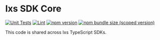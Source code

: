 # Ixs SDK Core

[![Unit Tests](https://github.com/IX-Swap/ixs-sdk-core/workflows/Unit%20Tests/badge.svg)](https://github.com/IX-Swap/ixs-sdk-core/actions?query=workflow%3A%22Unit+Tests%22)
[![Lint](https://github.com/IX-Swap/ixs-sdk-core/workflows/Lint/badge.svg)](https://github.com/IX-Swap/ixs-sdk-core/actions?query=workflow%3ALint)
[![npm version](https://img.shields.io/npm/v/@ixswap1/sdk-core/latest.svg)](https://www.npmjs.com/package/@ixswap1/sdk-core/v/latest)
[![npm bundle size (scoped version)](https://img.shields.io/bundlephobia/minzip/@ixswap1/sdk-core/latest.svg)](https://bundlephobia.com/result?p=@ixswap1/sdk-core@latest)

This code is shared across Ixs TypeScript SDKs.

